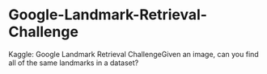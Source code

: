 # Google-Landmark-Retrieval-Challenge
Kaggle:  Google Landmark Retrieval ChallengeGiven an image, can you find all of the same landmarks in a dataset?
